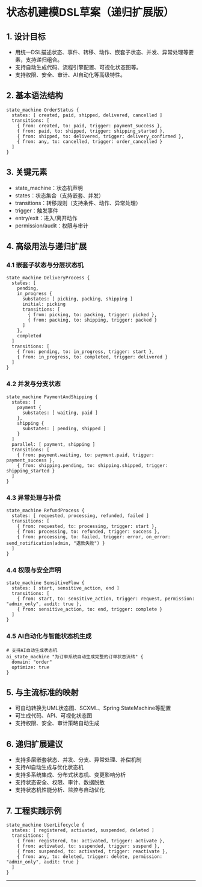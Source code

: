 # 状态机建模DSL草案（递归扩展版）

## 1. 设计目标

- 用统一DSL描述状态、事件、转移、动作、嵌套子状态、并发、异常处理等要素，支持递归组合。
- 支持自动生成代码、流程引擎配置、可视化状态图等。
- 支持权限、安全、审计、AI自动化等高级特性。

## 2. 基本语法结构

```dsl
state_machine OrderStatus {
  states: [ created, paid, shipped, delivered, cancelled ]
  transitions: [
    { from: created, to: paid, trigger: payment_success },
    { from: paid, to: shipped, trigger: shipping_started },
    { from: shipped, to: delivered, trigger: delivery_confirmed },
    { from: any, to: cancelled, trigger: order_cancelled }
  ]
}
```

## 3. 关键元素

- state_machine：状态机声明
- states：状态集合（支持嵌套、并发）
- transitions：转移规则（支持条件、动作、异常处理）
- trigger：触发事件
- entry/exit：进入/离开动作
- permission/audit：权限与审计

## 4. 高级用法与递归扩展

### 4.1 嵌套子状态与分层状态机

```dsl
state_machine DeliveryProcess {
  states: [
    pending,
    in_progress {
      substates: [ picking, packing, shipping ]
      initial: picking
      transitions: [
        { from: picking, to: packing, trigger: picked },
        { from: packing, to: shipping, trigger: packed }
      ]
    },
    completed
  ]
  transitions: [
    { from: pending, to: in_progress, trigger: start },
    { from: in_progress, to: completed, trigger: delivered }
  ]
}
```

### 4.2 并发与分支状态

```dsl
state_machine PaymentAndShipping {
  states: [
    payment {
      substates: [ waiting, paid ]
    },
    shipping {
      substates: [ pending, shipped ]
    }
  ]
  parallel: [ payment, shipping ]
  transitions: [
    { from: payment.waiting, to: payment.paid, trigger: payment_success },
    { from: shipping.pending, to: shipping.shipped, trigger: shipping_started }
  ]
}
```

### 4.3 异常处理与补偿

```dsl
state_machine RefundProcess {
  states: [ requested, processing, refunded, failed ]
  transitions: [
    { from: requested, to: processing, trigger: start },
    { from: processing, to: refunded, trigger: success },
    { from: processing, to: failed, trigger: error, on_error: send_notification(admin, "退款失败") }
  ]
}
```

### 4.4 权限与安全声明

```dsl
state_machine SensitiveFlow {
  states: [ start, sensitive_action, end ]
  transitions: [
    { from: start, to: sensitive_action, trigger: request, permission: "admin_only", audit: true },
    { from: sensitive_action, to: end, trigger: complete }
  ]
}
```

### 4.5 AI自动化与智能状态机生成

```dsl
# 支持AI自动生成状态机
ai_state_machine "为订单系统自动生成完整的订单状态流转" {
  domain: "order"
  optimize: true
}
```

## 5. 与主流标准的映射

- 可自动转换为UML状态图、SCXML、Spring StateMachine等配置
- 可生成代码、API、可视化状态图
- 支持权限、安全、审计策略自动生成

## 6. 递归扩展建议

- 支持多层嵌套状态、并发、分支、异常处理、补偿机制
- 支持AI自动生成与优化状态机
- 支持多系统集成、分布式状态机、变更影响分析
- 支持状态安全、权限、审计、数据脱敏
- 支持状态机性能分析、监控与自动优化

## 7. 工程实践示例

```dsl
state_machine UserLifecycle {
  states: [ registered, activated, suspended, deleted ]
  transitions: [
    { from: registered, to: activated, trigger: activate },
    { from: activated, to: suspended, trigger: suspend },
    { from: suspended, to: activated, trigger: reactivate },
    { from: any, to: deleted, trigger: delete, permission: "admin_only", audit: true }
  ]
}
```

---
